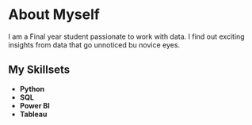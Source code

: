 # About Myself 
I am a Final year student passionate to work with data. I find out exciting insights from data that go unnoticed bu novice eyes.
## My Skillsets
- **Python**
- **SQL**
- **Power BI**
- **Tableau**






 
